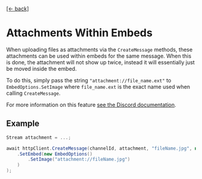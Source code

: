 [[← back]](./README.md)

# Attachments Within Embeds

When uploading files as attachments via the `CreateMessage` methods, these attachments can be used within embeds for the same message. When this is done, the attachment will not show up twice, instead it will essentially just be moved inside the embed.

To do this, simply pass the string `"attachment://file_name.ext"` to `EmbedOptions.SetImage` where `file_name.ext` is the exact name used when calling `CreateMessage`.

For more information on this feature [see the Discord documentation](https://discordapp.com/developers/docs/resources/channel#create-message-using-attachments-within-embeds).

## Example
```csharp
Stream attachment = ...;

await httpClient.CreateMessage(channelId, attachment, "fileName.jpg", new CreateMessageOptions()
    .SetEmbed(new EmbedOptions()
        .SetImage("attachment://fileName.jpg")
    )
);
```